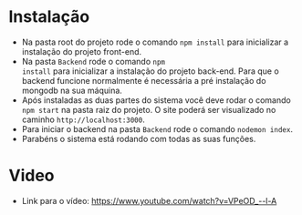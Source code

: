 # Instalação 

- Na pasta root do projeto rode o comando <code>npm install</code> para inicializar a instalação do projeto front-end.
- Na pasta `Backend` rode o comando <code>npm install</code> para inicializar a instalação do projeto back-end. Para que o backend funcione normalmente é necessária a pré instalação do mongodb na sua máquina.
- Após instaladas as duas partes do sistema você deve rodar o comando <code>npm start</code> na pasta raiz do projeto. O site poderá ser visualizado no caminho `http://localhost:3000`.
- Para iniciar o backend na pasta `Backend` rode o comando <code>nodemon index</code>.
- Parabéns o sistema está rodando com todas as suas funções.

# Video

- Link para o vídeo: https://www.youtube.com/watch?v=VPeOD_--l-A